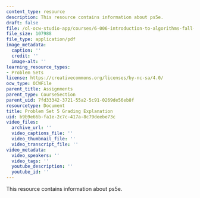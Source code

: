 ```yaml
---
content_type: resource
description: This resource contains information about ps5e.
draft: false
file: /ol-ocw-studio-app/courses/6-006-introduction-to-algorithms-fall-2011/b9b9e66bfa1e2c7c417a8c79deebe73c_MIT6_006F11_ps5e.pdf
file_size: 107988
file_type: application/pdf
image_metadata:
  caption: ''
  credit: ''
  image-alt: ''
learning_resource_types:
- Problem Sets
license: https://creativecommons.org/licenses/by-nc-sa/4.0/
ocw_type: OCWFile
parent_title: Assignments
parent_type: CourseSection
parent_uid: 7fd33342-3721-55a2-5c91-0269de56eb8f
resourcetype: Document
title: Problem Set 5 Grading Explanation
uid: b9b9e66b-fa1e-2c7c-417a-8c79deebe73c
video_files:
  archive_url: ''
  video_captions_file: ''
  video_thumbnail_file: ''
  video_transcript_file: ''
video_metadata:
  video_speakers: ''
  video_tags: ''
  youtube_description: ''
  youtube_id: ''
---
```

This resource contains information about ps5e.